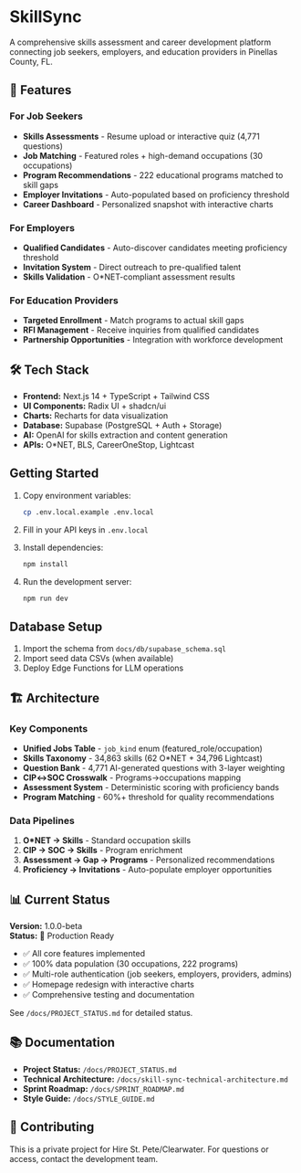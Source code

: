 # SkillSync

A comprehensive skills assessment and career development platform connecting job seekers, employers, and education providers in Pinellas County, FL.

## 🎯 Features

### For Job Seekers
- **Skills Assessments** - Resume upload or interactive quiz (4,771 questions)
- **Job Matching** - Featured roles + high-demand occupations (30 occupations)
- **Program Recommendations** - 222 educational programs matched to skill gaps
- **Employer Invitations** - Auto-populated based on proficiency threshold
- **Career Dashboard** - Personalized snapshot with interactive charts

### For Employers
- **Qualified Candidates** - Auto-discover candidates meeting proficiency threshold
- **Invitation System** - Direct outreach to pre-qualified talent
- **Skills Validation** - O*NET-compliant assessment results

### For Education Providers
- **Targeted Enrollment** - Match programs to actual skill gaps
- **RFI Management** - Receive inquiries from qualified candidates
- **Partnership Opportunities** - Integration with workforce development

## 🛠️ Tech Stack

- **Frontend:** Next.js 14 + TypeScript + Tailwind CSS
- **UI Components:** Radix UI + shadcn/ui
- **Charts:** Recharts for data visualization
- **Database:** Supabase (PostgreSQL + Auth + Storage)
- **AI:** OpenAI for skills extraction and content generation
- **APIs:** O*NET, BLS, CareerOneStop, Lightcast

## Getting Started

1. Copy environment variables:
   ```bash
   cp .env.local.example .env.local
   ```

2. Fill in your API keys in `.env.local`

3. Install dependencies:
   ```bash
   npm install
   ```

4. Run the development server:
   ```bash
   npm run dev
   ```

## Database Setup

1. Import the schema from `docs/db/supabase_schema.sql`
2. Import seed data CSVs (when available)
3. Deploy Edge Functions for LLM operations

## 🏗️ Architecture

### Key Components
- **Unified Jobs Table** - `job_kind` enum (featured_role/occupation)
- **Skills Taxonomy** - 34,863 skills (62 O*NET + 34,796 Lightcast)
- **Question Bank** - 4,771 AI-generated questions with 3-layer weighting
- **CIP↔SOC Crosswalk** - Programs→occupations mapping
- **Assessment System** - Deterministic scoring with proficiency bands
- **Program Matching** - 60%+ threshold for quality recommendations

### Data Pipelines
1. **O*NET → Skills** - Standard occupation skills
2. **CIP → SOC → Skills** - Program enrichment
3. **Assessment → Gap → Programs** - Personalized recommendations
4. **Proficiency → Invitations** - Auto-populate employer opportunities

## 📊 Current Status

**Version:** 1.0.0-beta  
**Status:** 🚀 Production Ready

- ✅ All core features implemented
- ✅ 100% data population (30 occupations, 222 programs)
- ✅ Multi-role authentication (job seekers, employers, providers, admins)
- ✅ Homepage redesign with interactive charts
- ✅ Comprehensive testing and documentation

See `/docs/PROJECT_STATUS.md` for detailed status.

## 📚 Documentation

- **Project Status:** `/docs/PROJECT_STATUS.md`
- **Technical Architecture:** `/docs/skill-sync-technical-architecture.md`
- **Sprint Roadmap:** `/docs/SPRINT_ROADMAP.md`
- **Style Guide:** `/docs/STYLE_GUIDE.md`

## 🤝 Contributing

This is a private project for Hire St. Pete/Clearwater. For questions or access, contact the development team.
